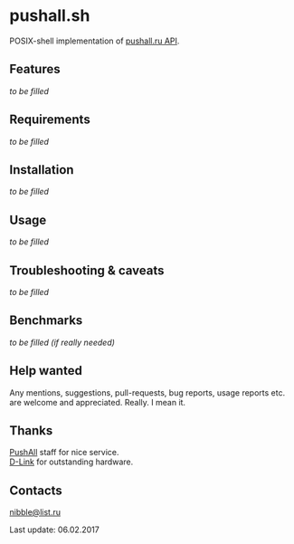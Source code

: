 # pushall.sh

POSIX-shell implementation of [pushall.ru API](https://pushall.ru/blog/api).

## Features

*to be filled*

## Requirements

*to be filled*

## Installation

*to be filled*

## Usage

*to be filled*

## Troubleshooting & caveats

*to be filled*

## Benchmarks

*to be filled (if really needed)*

## Help wanted

Any mentions, suggestions, pull-requests, bug reports, usage reports etc. are welcome and appreciated. Really. I mean it.

## Thanks

[PushAll](https://pushall.ru) staff for nice service.  
[D-Link](http://dlink.com) for outstanding hardware.

## Contacts

<nibble@list.ru>  

Last update: 06.02.2017